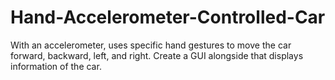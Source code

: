 # Hand-Accelerometer-Controlled-Car
With an accelerometer, uses specific hand gestures to move the car forward, backward, left, and right. Create a GUI alongside that displays information of the car.
